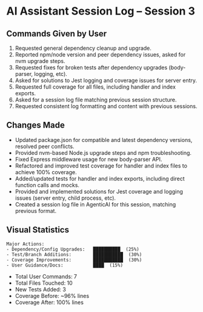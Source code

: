 # AI Assistant Session Log – Session 3

## Commands Given by User

1. Requested general dependency cleanup and upgrade.
2. Reported npm/node version and peer dependency issues, asked for nvm upgrade steps.
3. Requested fixes for broken tests after dependency upgrades (body-parser, logging, etc).
4. Asked for solutions to Jest logging and coverage issues for server entry.
5. Requested full coverage for all files, including handler and index exports.
6. Asked for a session log file matching previous session structure.
7. Requested consistent log formatting and content with previous sessions.

## Changes Made

- Updated package.json for compatible and latest dependency versions, resolved peer conflicts.
- Provided nvm-based Node.js upgrade steps and npm troubleshooting.
- Fixed Express middleware usage for new body-parser API.
- Refactored and improved test coverage for handler and index files to achieve 100% coverage.
- Added/updated tests for handler and index exports, including direct function calls and mocks.
- Provided and implemented solutions for Jest coverage and logging issues (server entry, child process, etc).
- Created a session log file in AgenticAI for this session, matching previous format.

## Visual Statistics

```
Major Actions:
- Dependency/Config Upgrades:   ██████████  (25%)
- Test/Branch Additions:        ███████████  (30%)
- Coverage Improvements:        ███████████  (30%)
- User Guidance/Docs:           ████  (15%)
```

- Total User Commands: 7
- Total Files Touched: 10
- New Tests Added: 3
- Coverage Before: ~96% lines
- Coverage After: 100% lines

